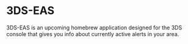 # 3DS-EAS

3DS-EAS is an upcoming homebrew application designed for the 3DS console that gives you info about currently active alerts in your area.
